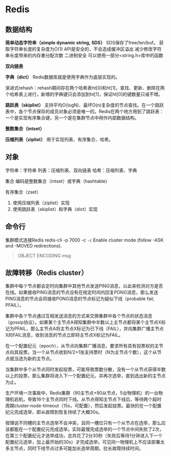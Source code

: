 # Redis

## 数据结构

**简单动态字符串（simple dynamic string, SDS）**
  SDS保存了free/len/buf。
  获取字符串长度的复杂度为O(1)
  API是安全的，不会造成缓冲区溢出
  减少修改字符串长度带来的内存重分配次数
  二进制安全
  可以使用一部分<string.h>库中的函数

**双向链表**

**字典（dict）**
Redis数据库就是使用字典作为底层实现的。

渐进式rehash：rehash期间存在两个哈希表ht[0]和ht[1]，查找、更新、删除在两个哈希表上进行，新增的字典键只会添加到ht[1]，保证ht[0]的键数量只减不增。

**跳跃表（skiplist）**
支持平均O(logN)、最坏O(n)复杂度的节点查找。在一个跳跃表中，各个节点保存的成员对象必须是唯一的。Redis在两个地方用到了跳跃表：一个是实现有序集合键，另一个是在集群节点中用作内部数据结构。

**整数集合（intset）**

**压缩列表（ziplist）**
用于实现列表、有序集合、哈希。


## 对象

字符串：字符串
列表：压缩列表、双向链表
哈希：压缩列表、字典

集合
编码是整数集合（intset）或字典（hashtable）

有序集合（zset）
1. 使用压缩列表（ziplist）实现
2. 使用跳跃表（skiplist）和字典（dict）实现



## 命令行

集群模式连接Redis
redis-cli -p 7000 -c
`-c` Enable cluster mode (follow -ASK and -MOVED redirections).

> OBJECT ENCODING msg

## 故障转移（Redis cluster）

集群中每个节点都会定时向集群中其他节点发送PING消息，以此来检测对方是否在线。如果接收PING消息的节点没有在规定时间内回复PONG消息，那么发送PING消息的节点会将接收PONG消息的节点标记为疑似下线（probable fail, PFAIL）。

集群中各个节点通过互相发送消息的方式来交换集群中各个节点的状态消息（gossip协议）。如果某个主节点A得知集群中半数以上主节点都将某个主节点X标记为PFAIL，那么主节点A将主节点X标记为已下线（FAIL），并向集群广播主节点X的FAIL消息，收到消息的节点立即将主节点X标记为FAIL。

在一个配置纪元（epoch），从节点向集群广播消息，要求所有具有投票权的主节点向其投票。当一个从节点收到N/2+1张支持票时（N为主节点个数），这个从节点就当选为新的主节点。

当集群中多个从节点同时发起投票，可能导致票数分散，没有一个从节点获得半数以上的投票，那么集群将进入下一个配置纪元，并再次选举，直到选出新的主节点为止。

生产环境一次事故中，Redis集群（90主节点+90从节点，5台物理机）的一台物理机宕机，导致16个主节点同时下线。从节点得知主节点下线后，等待两个超时周期cluster-node-timeout（15s，可配置），然后发起投票。最快的在一个配置纪元完成选举，即从故障到恢复持续了大概30s。

按理说不同槽的主节点选举不会冲突，且同一槽位只有一个从节点在选举，那么应该都能在一个配置纪元完成选举。实际最慢完成选举的一个节点中间失败了2次，在第三个配置纪元才选举成功，总共花了2分30秒（失败后等待1分钟进入下一个配置纪元选举，加上最开始的30s）才完成选举。可见同一物理机上不应该部署太多主节点，同时下线节点过多可能加长选举周期，拉长故障持续时间。